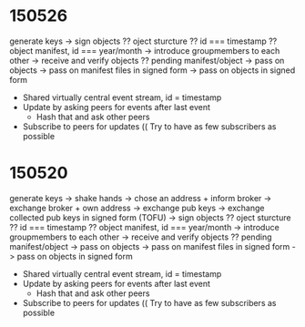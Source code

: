 # 150526

generate keys
-> sign objects
  ?? oject sturcture
  ?? id === timestamp
  ?? object manifest, id === year/month
-> introduce groupmembers to each other
-> receive and verify objects
  ?? pending manifest/object
-> pass on objects
  -> pass on manifest files in signed form
  -> pass on objects in signed form

- Shared virtually central event stream, id = timestamp
- Update by asking peers for events after last event
  - Hash that and ask other peers
- Subscribe to peers for updates
  (( Try to have as few subscribers as possible

# 150520

generate keys
-> shake hands
  -> chose an address + inform broker
  -> exchange broker + own address
  -> exchange pub keys
  -> exchange collected pub keys in signed form (TOFU)
-> sign objects
  ?? oject sturcture
  ?? id === timestamp
  ?? object manifest, id === year/month
-> introduce groupmembers to each other
-> receive and verify objects
  ?? pending manifest/object
-> pass on objects
  -> pass on manifest files in signed form
  -> pass on objects in signed form

- Shared virtually central event stream, id = timestamp
- Update by asking peers for events after last event
  - Hash that and ask other peers
- Subscribe to peers for updates
  (( Try to have as few subscribers as possible
